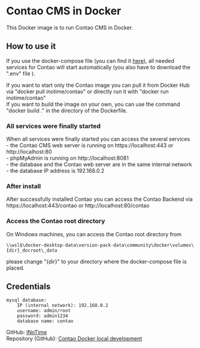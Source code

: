 <h1>Contao CMS in Docker</h1>
This Docker image is to run Contao CMS in Docker.

<h2>How to use it</h2>
If you use the docker-compose file (you can find it 
<a href="https://github.com/INoTime/contao-docker-local-development" target="_blank">here</a>), 
all needed services for Contao will start automatically (you also have to download the ".env" file ).

If you want to start only the Contao image you can pull it from Docker 
Hub via "docker pull inotime/contao" or directly run it with 
"docker run inotime/contao"<br/>
If you want to build the image on your own, you can use the command 
"docker build ." in the directory of the Dockerfile.

<h3>All services were finally started</h3>
When all services were finally started you can access the several services<br/>
- the Contao CMS web server is running on https://localhost:443 or 
http://localhost:80<br/>
- phpMyAdmin is running on http://localhost:8081<br/>
- the database and the Contao web server are in the same internal network<br/>
- the database IP address is 192.168.0.2<br/>

<h3>After install</h3>
After successfully installed Contao you can access the Contao Backend via 
https://localhost:443/contao or http://localhost:80/contao

<h3>Access the Contao root directory</h3>
On Windows machines, you can access the Contao root directory from

    \\wsl$\docker-desktop-data\version-pack-data\community\docker\volumes\{dir}_docroot\_data
please change "{dir}" to your directory where the docker-compose file is placed.

<h2>Credentials</h2>

    mysql database:
        IP (internal network): 192.168.0.2
        username: admin/root
        password: admin1234
        database name: contao

GitHub: <a href="https://github.com/INoTime" target="_blank">INoTime</a> <br/>
Repository (GitHub): 
<a href="https://github.com/INoTime/contao-docker-local-development" target="_blank">Contao Docker local development</a>
